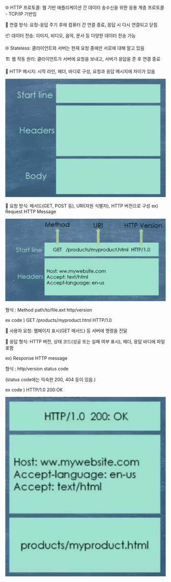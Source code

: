 🌐 HTTP 프로토콜: 웹 기반 애플리케이션 간 데이터 송수신을 위한 응용 계층 프로토콜
     - TCP/IP 기반임

🤝 연결 방식: 요청-응답 주기 후에 컴퓨터 간 연결 종료, 응답 시 다시 연결되고 닫힘

📦 데이터 전송: 이미지, 비디오, 음악, 문서 등 다양한 데이터 전송 가능

🌐 Stateless: 클라이언트와 서버는 현재 요청 중에만 서로에 대해 알고 있음

🏗️ 웹 작동 원리: 클라이언트가 서버에 요청을 보내고, 서버가 응답을 준 후 연결 종료

📄 HTTP 메시지: 시작 라인, 헤더, 바디로 구성, 요청과 응답 메시지에 차이가 있음

<img src="https://github.com/Imj0707/Blog/blob/main/Src/HTTP1.png">

📡 요청 방식: 메서드(GET, POST 등), URI(자원 식별자), HTTP 버전으로 구성
ex) Request HTTP Message

<img src="https://github.com/Imj0707/Blog/blob/main/Src/HTTP2.png">

형식 : Method path/to/file.ext http/version

ex code ) GET /products/myproduct.html HTTP/1.0

👤 사용자 요청: 웹페이지 표시(GET 메서드) 등 서버에 명령을 전달

📑 응답 형식: HTTP 버전, 상태 코드(성공 또는 실패 여부 표시), 헤더, 응답 바디에 파일 포함

ex) Response HTTP message

형식 : http/version status code

(status code에는 익숙한 200, 404 등이 있음.)

ex code ) HTTP/1.0 200:OK

<img src="https://github.com/Imj0707/Blog/blob/main/Src/HTTP3.png">